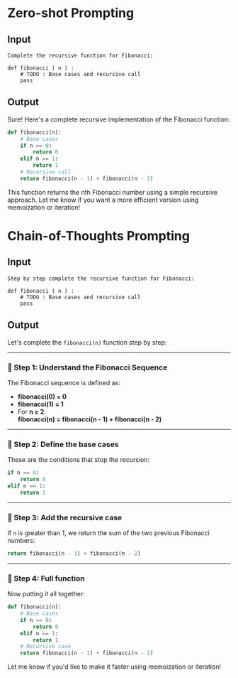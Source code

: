# Zero-shot Prompting

## Input
    Complete the recursive function for Fibonacci:

    def fibonacci ( n ) :
        # TODO : Base cases and recursive call
        pass 

## Output
Sure! Here's a complete recursive implementation of the Fibonacci function:

```python
def fibonacci(n):
    # Base cases
    if n == 0:
        return 0
    elif n == 1:
        return 1
    # Recursive call
    return fibonacci(n - 1) + fibonacci(n - 2)
```

This function returns the nth Fibonacci number using a simple recursive approach. Let me know if you want a more efficient version using memoization or iteration!

# Chain-of-Thoughts Prompting

## Input 
    Step by step complete the recursive function for Fibonacci:

    def fibonacci ( n ) :
        # TODO : Base cases and recursive call
        pass 

## Output
Let's complete the `fibonacci(n)` function step by step:

---

### 🔹 Step 1: Understand the Fibonacci Sequence  
The Fibonacci sequence is defined as:
- **fibonacci(0) = 0**
- **fibonacci(1) = 1**
- For **n ≥ 2**:  
  **fibonacci(n) = fibonacci(n - 1) + fibonacci(n - 2)**

---

### 🔹 Step 2: Define the base cases  
These are the conditions that stop the recursion:

```python
if n == 0:
    return 0
elif n == 1:
    return 1
```

---

### 🔹 Step 3: Add the recursive case  
If `n` is greater than 1, we return the sum of the two previous Fibonacci numbers:

```python
return fibonacci(n - 1) + fibonacci(n - 2)
```

---

### 🔹 Step 4: Full function

Now putting it all together:

```python
def fibonacci(n):
    # Base cases
    if n == 0:
        return 0
    elif n == 1:
        return 1
    # Recursive case
    return fibonacci(n - 1) + fibonacci(n - 2)
```

Let me know if you'd like to make it faster using memoization or iteration!